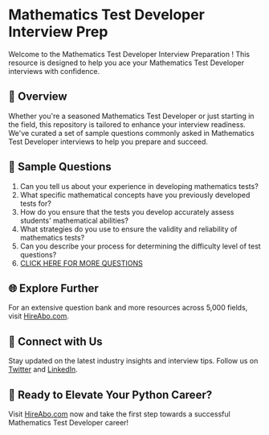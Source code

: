 # Mathematics Test Developer Interview Prep

Welcome to the Mathematics Test Developer Interview Preparation ! This resource is designed to help you ace your Mathematics Test Developer interviews with confidence.

## 🚀 Overview

Whether you're a seasoned Mathematics Test Developer or just starting in the field, this repository is tailored to enhance your interview readiness. We've curated a set of sample questions commonly asked in Mathematics Test Developer interviews to help you prepare and succeed.

## 📝 Sample Questions

1. Can you tell us about your experience in developing mathematics tests?
2. What specific mathematical concepts have you previously developed tests for?
3. How do you ensure that the tests you develop accurately assess students' mathematical abilities?
4. What strategies do you use to ensure the validity and reliability of mathematics tests?
5. Can you describe your process for determining the difficulty level of test questions?
6. [CLICK HERE FOR MORE QUESTIONS](https://hireabo.com/job/19_0_40/Mathematics%20Test%20Developer)

## 🌐 Explore Further

For an extensive question bank and more resources across 5,000 fields, visit [HireAbo.com](https://www.hireabo.com).

## 📱 Connect with Us

Stay updated on the latest industry insights and interview tips. Follow us on [Twitter](https://twitter.com/hireabo) and [LinkedIn](https://www.linkedin.com/in/hire-abo-3609972a8/).

## 🚀 Ready to Elevate Your Python Career?

Visit [HireAbo.com](https://www.hireabo.com) now and take the first step towards a successful Mathematics Test Developer career!